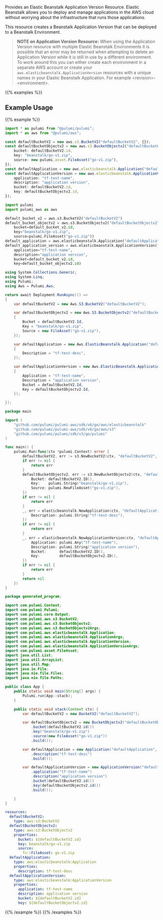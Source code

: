 Provides an Elastic Beanstalk Application Version Resource. Elastic Beanstalk allows
you to deploy and manage applications in the AWS cloud without worrying about
the infrastructure that runs those applications.

This resource creates a Beanstalk Application Version that can be deployed to a Beanstalk
Environment.

> **NOTE on Application Version Resource:**  When using the Application Version resource with multiple
Elastic Beanstalk Environments it is possible that an error may be returned
when attempting to delete an Application Version while it is still in use by a different environment.
To work around this you can either create each environment in a separate AWS account or create your `aws.elasticbeanstalk.ApplicationVersion` resources with a unique names in your Elastic Beanstalk Application. For example &lt;revision&gt;-&lt;environment&gt;.

{{% examples %}}
## Example Usage
{{% example %}}

```typescript
import * as pulumi from "@pulumi/pulumi";
import * as aws from "@pulumi/aws";

const defaultBucketV2 = new aws.s3.BucketV2("defaultBucketV2", {});
const defaultBucketObjectv2 = new aws.s3.BucketObjectv2("defaultBucketObjectv2", {
    bucket: defaultBucketV2.id,
    key: "beanstalk/go-v1.zip",
    source: new pulumi.asset.FileAsset("go-v1.zip"),
});
const defaultApplication = new aws.elasticbeanstalk.Application("defaultApplication", {description: "tf-test-desc"});
const defaultApplicationVersion = new aws.elasticbeanstalk.ApplicationVersion("defaultApplicationVersion", {
    application: "tf-test-name",
    description: "application version",
    bucket: defaultBucketV2.id,
    key: defaultBucketObjectv2.id,
});
```
```python
import pulumi
import pulumi_aws as aws

default_bucket_v2 = aws.s3.BucketV2("defaultBucketV2")
default_bucket_objectv2 = aws.s3.BucketObjectv2("defaultBucketObjectv2",
    bucket=default_bucket_v2.id,
    key="beanstalk/go-v1.zip",
    source=pulumi.FileAsset("go-v1.zip"))
default_application = aws.elasticbeanstalk.Application("defaultApplication", description="tf-test-desc")
default_application_version = aws.elasticbeanstalk.ApplicationVersion("defaultApplicationVersion",
    application="tf-test-name",
    description="application version",
    bucket=default_bucket_v2.id,
    key=default_bucket_objectv2.id)
```
```csharp
using System.Collections.Generic;
using System.Linq;
using Pulumi;
using Aws = Pulumi.Aws;

return await Deployment.RunAsync(() => 
{
    var defaultBucketV2 = new Aws.S3.BucketV2("defaultBucketV2");

    var defaultBucketObjectv2 = new Aws.S3.BucketObjectv2("defaultBucketObjectv2", new()
    {
        Bucket = defaultBucketV2.Id,
        Key = "beanstalk/go-v1.zip",
        Source = new FileAsset("go-v1.zip"),
    });

    var defaultApplication = new Aws.ElasticBeanstalk.Application("defaultApplication", new()
    {
        Description = "tf-test-desc",
    });

    var defaultApplicationVersion = new Aws.ElasticBeanstalk.ApplicationVersion("defaultApplicationVersion", new()
    {
        Application = "tf-test-name",
        Description = "application version",
        Bucket = defaultBucketV2.Id,
        Key = defaultBucketObjectv2.Id,
    });

});
```
```go
package main

import (
	"github.com/pulumi/pulumi-aws/sdk/v6/go/aws/elasticbeanstalk"
	"github.com/pulumi/pulumi-aws/sdk/v6/go/aws/s3"
	"github.com/pulumi/pulumi/sdk/v3/go/pulumi"
)

func main() {
	pulumi.Run(func(ctx *pulumi.Context) error {
		defaultBucketV2, err := s3.NewBucketV2(ctx, "defaultBucketV2", nil)
		if err != nil {
			return err
		}
		defaultBucketObjectv2, err := s3.NewBucketObjectv2(ctx, "defaultBucketObjectv2", &s3.BucketObjectv2Args{
			Bucket: defaultBucketV2.ID(),
			Key:    pulumi.String("beanstalk/go-v1.zip"),
			Source: pulumi.NewFileAsset("go-v1.zip"),
		})
		if err != nil {
			return err
		}
		_, err = elasticbeanstalk.NewApplication(ctx, "defaultApplication", &elasticbeanstalk.ApplicationArgs{
			Description: pulumi.String("tf-test-desc"),
		})
		if err != nil {
			return err
		}
		_, err = elasticbeanstalk.NewApplicationVersion(ctx, "defaultApplicationVersion", &elasticbeanstalk.ApplicationVersionArgs{
			Application: pulumi.Any("tf-test-name"),
			Description: pulumi.String("application version"),
			Bucket:      defaultBucketV2.ID(),
			Key:         defaultBucketObjectv2.ID(),
		})
		if err != nil {
			return err
		}
		return nil
	})
}
```
```java
package generated_program;

import com.pulumi.Context;
import com.pulumi.Pulumi;
import com.pulumi.core.Output;
import com.pulumi.aws.s3.BucketV2;
import com.pulumi.aws.s3.BucketObjectv2;
import com.pulumi.aws.s3.BucketObjectv2Args;
import com.pulumi.aws.elasticbeanstalk.Application;
import com.pulumi.aws.elasticbeanstalk.ApplicationArgs;
import com.pulumi.aws.elasticbeanstalk.ApplicationVersion;
import com.pulumi.aws.elasticbeanstalk.ApplicationVersionArgs;
import com.pulumi.asset.FileAsset;
import java.util.List;
import java.util.ArrayList;
import java.util.Map;
import java.io.File;
import java.nio.file.Files;
import java.nio.file.Paths;

public class App {
    public static void main(String[] args) {
        Pulumi.run(App::stack);
    }

    public static void stack(Context ctx) {
        var defaultBucketV2 = new BucketV2("defaultBucketV2");

        var defaultBucketObjectv2 = new BucketObjectv2("defaultBucketObjectv2", BucketObjectv2Args.builder()        
            .bucket(defaultBucketV2.id())
            .key("beanstalk/go-v1.zip")
            .source(new FileAsset("go-v1.zip"))
            .build());

        var defaultApplication = new Application("defaultApplication", ApplicationArgs.builder()        
            .description("tf-test-desc")
            .build());

        var defaultApplicationVersion = new ApplicationVersion("defaultApplicationVersion", ApplicationVersionArgs.builder()        
            .application("tf-test-name")
            .description("application version")
            .bucket(defaultBucketV2.id())
            .key(defaultBucketObjectv2.id())
            .build());

    }
}
```
```yaml
resources:
  defaultBucketV2:
    type: aws:s3:BucketV2
  defaultBucketObjectv2:
    type: aws:s3:BucketObjectv2
    properties:
      bucket: ${defaultBucketV2.id}
      key: beanstalk/go-v1.zip
      source:
        fn::FileAsset: go-v1.zip
  defaultApplication:
    type: aws:elasticbeanstalk:Application
    properties:
      description: tf-test-desc
  defaultApplicationVersion:
    type: aws:elasticbeanstalk:ApplicationVersion
    properties:
      application: tf-test-name
      description: application version
      bucket: ${defaultBucketV2.id}
      key: ${defaultBucketObjectv2.id}
```
{{% /example %}}
{{% /examples %}}